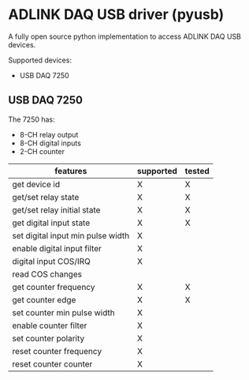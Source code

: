 # ADLINK DAQ USB driver (pyusb)

A fully open source python implementation to access ADLINK DAQ USB devices.

Supported devices:

* USB DAQ 7250

## USB DAQ 7250

The 7250 has:

* 8-CH relay output
* 8-CH digital inputs
* 2-CH counter

| features                           | supported | tested |
| ---------------------------------- | -------   | ----   |
| get device id                      | X         | X      |
| get/set relay state                | X         | X      |
| get/set relay initial state        | X         | X      |
| get digital input state            | X         | X      |
| set digital input min pulse width  | X         |        |
| enable digital input filter        | X         |        |
| digital input COS/IRQ              | X         |        |
| read COS changes                   |           |        |
| get counter frequency              | X         | X      |
| get counter edge                   | X         | X      |
| set counter min pulse width        | X         |        |
| enable counter filter              | X         |        |
| set counter polarity               | X         |        |
| reset counter frequency            | X         |        |
| reset counter counter              | X         |        |
